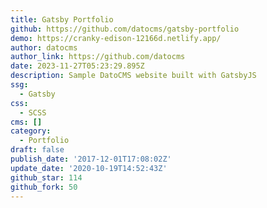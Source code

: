 ```yaml
---
title: Gatsby Portfolio
github: https://github.com/datocms/gatsby-portfolio
demo: https://cranky-edison-12166d.netlify.app/
author: datocms
author_link: https://github.com/datocms
date: 2023-11-27T05:23:29.895Z
description: Sample DatoCMS website built with GatsbyJS
ssg:
  - Gatsby
css:
  - SCSS
cms: []
category:
  - Portfolio
draft: false
publish_date: '2017-12-01T17:08:02Z'
update_date: '2020-10-19T14:52:43Z'
github_star: 114
github_fork: 50
---
```

